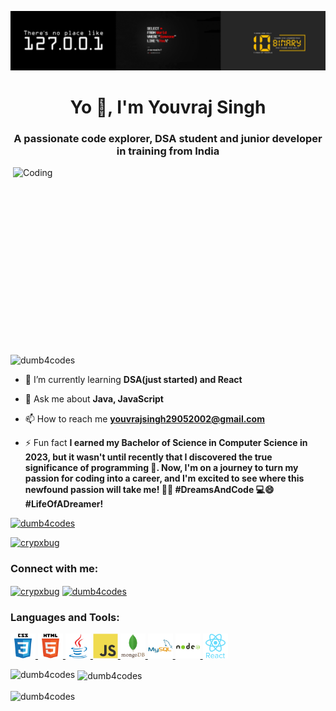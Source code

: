 ![MasterHead](https://github.com/Dumb4Codes/Dumb4Codes/blob/main/wallpaperflare.com_wallpaper%20(1).jpg)
<h1 align="center">Yo 👋, I'm Youvraj Singh</h1>
<h3 align="center">A passionate code explorer, DSA student and junior developer in training from India</h3>
<img align="right" alt="Coding" Height="300" Width="500" src="https://img.wattpad.com/15b7c31dcc23713ca02151578036889aa7c8b555/68747470733a2f2f73332e616d617a6f6e6177732e636f6d2f776174747061642d6d656469612d736572766963652f53746f7279496d6167652f644e6d4378397837713547584d773d3d2d3139322e313638323834323333336437633764313337333438373834333133362e676966">

<p align="left"> <img src="https://komarev.com/ghpvc/?username=dumb4codes&label=Profile%20views&color=0e75b6&style=flat" alt="dumb4codes" /> </p>

- 🌱 I’m currently learning **DSA(just started) and React**

- 💬 Ask me about **Java, JavaScript**

- 📫 How to reach me **youvrajsingh29052002@gmail.com**

- ⚡ Fun fact **I earned my Bachelor of Science in Computer Science in 2023, but it wasn't until recently that I discovered the true significance of programming 🚀. Now, I'm on a journey to turn my passion for coding into a career, and I'm excited to see where this newfound passion will take me!  🚀😄 #DreamsAndCode 💻😄 #LifeOfADreamer!**


<p align="left"> <a href="https://github.com/ryo-ma/github-profile-trophy"><img src="https://github-profile-trophy.vercel.app/?username=dumb4codes" alt="dumb4codes" /></a> </p>

<p align="left"> <a href="https://twitter.com/crypxbug" target="blank"><img src="https://img.shields.io/twitter/follow/crypxbug?logo=twitter&style=for-the-badge" alt="crypxbug" /></a> </p>


<h3 align="left">Connect with me:</h3>
<p align="left">
<a href="https://twitter.com/crypxbug" target="blank"><img align="center" src="https://raw.githubusercontent.com/rahuldkjain/github-profile-readme-generator/master/src/images/icons/Social/twitter.svg" alt="crypxbug" height="30" width="40" /></a>
<a href="https://www.leetcode.com/dumb4codes" target="blank"><img align="center" src="https://raw.githubusercontent.com/rahuldkjain/github-profile-readme-generator/master/src/images/icons/Social/leet-code.svg" alt="dumb4codes" height="30" width="40" /></a>
</p>

<h3 align="left">Languages and Tools:</h3>
<p align="left"> <a href="https://www.w3schools.com/css/" target="_blank" rel="noreferrer"> <img src="https://raw.githubusercontent.com/devicons/devicon/master/icons/css3/css3-original-wordmark.svg" alt="css3" width="40" height="40"/> </a> <a href="https://www.w3.org/html/" target="_blank" rel="noreferrer"> <img src="https://raw.githubusercontent.com/devicons/devicon/master/icons/html5/html5-original-wordmark.svg" alt="html5" width="40" height="40"/> </a> <a href="https://www.java.com" target="_blank" rel="noreferrer"> <img src="https://raw.githubusercontent.com/devicons/devicon/master/icons/java/java-original.svg" alt="java" width="40" height="40"/> </a> <a href="https://developer.mozilla.org/en-US/docs/Web/JavaScript" target="_blank" rel="noreferrer"> <img src="https://raw.githubusercontent.com/devicons/devicon/master/icons/javascript/javascript-original.svg" alt="javascript" width="40" height="40"/> </a> <a href="https://www.mongodb.com/" target="_blank" rel="noreferrer"> <img src="https://raw.githubusercontent.com/devicons/devicon/master/icons/mongodb/mongodb-original-wordmark.svg" alt="mongodb" width="40" height="40"/> </a> <a href="https://www.mysql.com/" target="_blank" rel="noreferrer"> <img src="https://raw.githubusercontent.com/devicons/devicon/master/icons/mysql/mysql-original-wordmark.svg" alt="mysql" width="40" height="40"/> </a> <a href="https://nodejs.org" target="_blank" rel="noreferrer"> <img src="https://raw.githubusercontent.com/devicons/devicon/master/icons/nodejs/nodejs-original-wordmark.svg" alt="nodejs" width="40" height="40"/> </a> <a href="https://reactjs.org/" target="_blank" rel="noreferrer"> <img src="https://raw.githubusercontent.com/devicons/devicon/master/icons/react/react-original-wordmark.svg" alt="react" width="40" height="40"/> </a> </p>

<p><img align="left" src="https://github-readme-stats.vercel.app/api/top-langs?username=dumb4codes&show_icons=true&locale=en&layout=compact" alt="dumb4codes" /></p>

<p>&nbsp;<img align="center" src="https://github-readme-stats.vercel.app/api?username=dumb4codes&show_icons=true&locale=en" alt="dumb4codes" /></p>

<p><img align="center" src="https://github-readme-streak-stats.herokuapp.com/?user=dumb4codes&" alt="dumb4codes" /></p>

